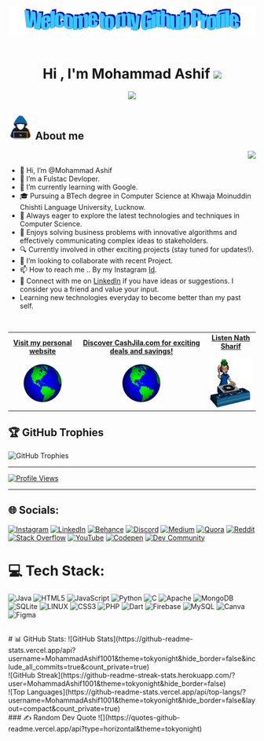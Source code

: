 <div align="center">
  <img src="https://github.com/MohammadAshif1001/MohammadAshif1001/blob/main/Assets/welcome.png?raw=true" style="max-width: 100%;" alt="Welcome to my Github Profile" />
  <br />
  <br />
</div>

<h1 align="center"><b>Hi , I'm Mohammad Ashif </b><img src="https://media.giphy.com/media/hvRJCLFzcasrR4ia7z/giphy.gif" width="35"></h1>

<p align="center">
  <a href="https://github.com/DenverCoder1/readme-typing-svg"><img src="https://readme-typing-svg.herokuapp.com?font=Time+New+Roman&color=cyan&size=25&center=true&vCenter=true&width=600&height=100&lines=Cybersecurity+Student,;Bug+Bounty+Hunter,;Content+Writer,;Active+Learner/Researcher..<3"></a>
</p>



## <picture><img src = "https://github.com/Mohammadashif1001/Mohammadashif1001/blob/main/Assets/about_me.gif" width = 50px></picture> **About me**
<picture> <img align="right" src="#"></picture>

<br>



- 👋 Hi, I’m @Mohammad Ashif
- 👀 I’m a Fulstac Devloper.
- 🌱 I’m currently learning with Google.
- 🎓 Pursuing a BTech degree in Computer Science at Khwaja Moinuddin Chishti Language University, Lucknow.
- 🚀 Always eager to explore the latest technologies and techniques in Computer Science.
- 🤖 Enjoys solving business problems with innovative algorithms and effectively communicating complex ideas to stakeholders.
- 🔍 Currently involved in other exciting projects (stay tuned for updates!).
- 💞️ I’m looking to collaborate with recent Project.
- 📫 How to reach me .. By my Instagram [Id](https://instagram.com/1m.ashif).
- 👥 Connect with me on [LinkedIn](https://www.linkedin.com/in/mohammad-ashif-cashjila) if you have ideas or suggestions. I consider you a friend and value your input.
- Learning new technologies everyday to become better than my past self.
 
 
<br>

<!-- Social -->
<table width="100%" align="center">
<tr>
<td align="center">
<a href="https://cashjila.com">
<strong>Visit my personal website</strong>
<br />
<br />
<img alt="Globe" height="80" src="https://github.com/MohammadAshif1001/MohammadAshif1001/blob/main/images/globe.gif?raw=true" />
</a>
</td>

<td align="center">
<a href="https://cashjila.com">
<strong>Discover CashJila.com for exciting deals and savings!</strong>
<br />
<br />
<img alt="Globe" height="80" src="https://github.com/MohammadAshif1001/MohammadAshif1001/blob/main/images/globe.gif?raw=true" />
</a>
</td>

<td align="center">
<a href="https://youtu.be/TuFLIWbF9x0?si=m3TKvphY4W9ux748">
<strong>Listen Nath Sharif</strong>
<br />
<br />
<img height="100" alt="Music" src="https://github.com/MohammadAshif1001/MohammadAshif1001/blob/main/images/music.gif?raw=true" />
</a>
</td>
</tr>
</table>



## 🏆 GitHub Trophies
![GitHub Trophies](https://github-profile-trophy.vercel.app/?username=MohammadAshif1001&theme=radical&no-frame=false&no-bg=true&margin-w=4)

---

[![Profile Views](https://visitcount.itsvg.in/api?id=MohammadAshif1001&label=Profile%20Views&pretty=false)](https://visitcount.itsvg.in)

---

## 🌐 Socials:
[![Instagram](https://img.shields.io/badge/Instagram-%23E4405F.svg?logo=Instagram&logoColor=white)](https://instagram.com/1m.ashif)
[![LinkedIn](https://img.shields.io/badge/LinkedIn-%230077B5.svg?logo=linkedin&logoColor=white)](https://linkedin.com/in/mohammad-ashif-cashjila)
[![Behance](https://img.shields.io/badge/Behance-1769ff?logo=behance&logoColor=white)](https://behance.net/MohammadAshif1001)
[![Discord](https://img.shields.io/badge/Discord-%237289DA.svg?logo=discord&logoColor=white)](https://discord.gg/https://discord.gg/eGpzbWsS)
[![Medium](https://img.shields.io/badge/Medium-12100E?logo=medium&logoColor=white)](https://medium.com/@@mohammadashif1000)
[![Quora](https://img.shields.io/badge/Quora-%23B92B27.svg?logo=Quora&logoColor=white)](https://quora.com/profile/Mohammad-Asif-1770)
[![Reddit](https://img.shields.io/badge/Reddit-%23FF4500.svg?logo=Reddit&logoColor=white)](https://reddit.com/user/MohammadAshif1001)
[![Stack Overflow](https://img.shields.io/badge/-Stackoverflow-FE7A16?logo=stack-overflow&logoColor=white)](https://stackoverflow.com/users/21906483)
[![YouTube](https://img.shields.io/badge/YouTube-%23FF0000.svg?logo=YouTube&logoColor=white)](https://youtube.com/@codejila)
[![Codepen](https://img.shields.io/badge/Codepen-000000?style=for-the-badge&logo=codepen&logoColor=white)](https://codepen.io/mohammadAshif)
[![Dev Community](https://img.shields.io/badge/Dev-%23000000.svg?logo=dev.to&logoColor=white)](https://dev.to/mohammadashif)



# 💻 Tech Stack:
![Java](https://img.shields.io/badge/java-%23ED8B00.svg?style=for-the-badge&logo=java&logoColor=white) ![HTML5](https://img.shields.io/badge/html5-%23E34F26.svg?style=for-the-badge&logo=html5&logoColor=white) ![JavaScript](https://img.shields.io/badge/javascript-%23323330.svg?style=for-the-badge&logo=javascript&logoColor=%23F7DF1E) ![Python](https://img.shields.io/badge/python-3670A0?style=for-the-badge&logo=python&logoColor=ffdd54) ![C](https://img.shields.io/badge/c-%2300599C.svg?style=for-the-badge&logo=c&logoColor=white) ![Apache](https://img.shields.io/badge/apache-%23D42029.svg?style=for-the-badge&logo=apache&logoColor=white) ![MongoDB](https://img.shields.io/badge/MongoDB-%234ea94b.svg?style=for-the-badge&logo=mongodb&logoColor=white) ![SQLite](https://img.shields.io/badge/sqlite-%2307405e.svg?style=for-the-badge&logo=sqlite&logoColor=white) ![LINUX](https://img.shields.io/badge/Linux-FCC624?style=for-the-badge&logo=linux&logoColor=black) ![CSS3](https://img.shields.io/badge/css3-%231572B6.svg?style=for-the-badge&logo=css3&logoColor=white) ![PHP](https://img.shields.io/badge/php-%23777BB4.svg?style=for-the-badge&logo=php&logoColor=white) ![Dart](https://img.shields.io/badge/dart-%230175C2.svg?style=for-the-badge&logo=dart&logoColor=white) ![Firebase](https://img.shields.io/badge/firebase-%23039BE5.svg?style=for-the-badge&logo=firebase) ![MySQL](https://img.shields.io/badge/mysql-%2300f.svg?style=for-the-badge&logo=mysql&logoColor=white) ![Canva](https://img.shields.io/badge/Canva-%2300C4CC.svg?style=for-the-badge&logo=Canva&logoColor=white) ![Figma](https://img.shields.io/badge/figma-%23F24E1E.svg?style=for-the-badge&logo=figma&logoColor=white)



<br>
# 📊 GitHub Stats:
![GitHub Stats](https://github-readme-stats.vercel.app/api?username=MohammadAshif1001&theme=tokyonight&hide_border=false&include_all_commits=true&count_private=true)<br/> ![GitHub Streak](https://github-readme-streak-stats.herokuapp.com/?user=MohammadAshif1001&theme=tokyonight&hide_border=false) <br/> ![Top Languages](https://github-readme-stats.vercel.app/api/top-langs/?username=MohammadAshif1001&theme=tokyonight&hide_border=false&layout=compact&count_private=true)

<br>
### ✍️ Random Dev Quote
![](https://quotes-github-readme.vercel.app/api?type=horizontal&theme=tokyonight)
<br>
